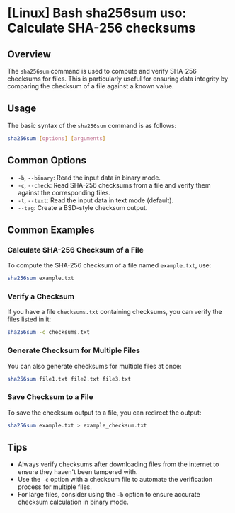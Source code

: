 # [Linux] Bash sha256sum uso: Calculate SHA-256 checksums

## Overview
The `sha256sum` command is used to compute and verify SHA-256 checksums for files. This is particularly useful for ensuring data integrity by comparing the checksum of a file against a known value.

## Usage
The basic syntax of the `sha256sum` command is as follows:

```bash
sha256sum [options] [arguments]
```

## Common Options
- `-b`, `--binary`: Read the input data in binary mode.
- `-c`, `--check`: Read SHA-256 checksums from a file and verify them against the corresponding files.
- `-t`, `--text`: Read the input data in text mode (default).
- `--tag`: Create a BSD-style checksum output.

## Common Examples

### Calculate SHA-256 Checksum of a File
To compute the SHA-256 checksum of a file named `example.txt`, use:

```bash
sha256sum example.txt
```

### Verify a Checksum
If you have a file `checksums.txt` containing checksums, you can verify the files listed in it:

```bash
sha256sum -c checksums.txt
```

### Generate Checksum for Multiple Files
You can also generate checksums for multiple files at once:

```bash
sha256sum file1.txt file2.txt file3.txt
```

### Save Checksum to a File
To save the checksum output to a file, you can redirect the output:

```bash
sha256sum example.txt > example_checksum.txt
```

## Tips
- Always verify checksums after downloading files from the internet to ensure they haven't been tampered with.
- Use the `-c` option with a checksum file to automate the verification process for multiple files.
- For large files, consider using the `-b` option to ensure accurate checksum calculation in binary mode.